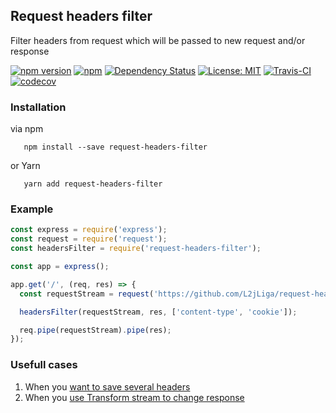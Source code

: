 ## Request headers filter
Filter headers from request which will be passed to new request and/or response

[![npm version](https://badge.fury.io/js/request-headers-filter.svg?colorB=brightgreen)](https://www.npmjs.com/package/request-headers-filter)
[![npm](https://img.shields.io/npm/dm/request-headers-filter.svg?colorB=brightgreen)](https://www.npmjs.com/package/request-headers-filter)
[![Dependency Status](https://img.shields.io/david/L2jLiga/request-headers-filter.svg)](https://david-dm.org/L2jLiga/request-headers-filter)
[![License: MIT](https://img.shields.io/badge/License-MIT-brightgreen.svg)](https://opensource.org/licenses/MIT)
[![Travis-CI](https://travis-ci.com/L2jLiga/request-headers-filter.svg?branch=master)](https://travis-ci.com/L2jLiga/request-headers-filter)
[![codecov](https://codecov.io/gh/L2jLiga/request-headers-filter/branch/master/graph/badge.svg)](https://codecov.io/gh/L2jLiga/request-headers-filter)

### Installation

via npm
```
   npm install --save request-headers-filter
```
or Yarn
```
   yarn add request-headers-filter
```

### Example

```javascript
const express = require('express');
const request = require('request');
const headersFilter = require('request-headers-filter');

const app = express();

app.get('/', (req, res) => {
  const requestStream = request('https://github.com/L2jLiga/request-headers-filter');

  headersFilter(requestStream, res, ['content-type', 'cookie']);

  req.pipe(requestStream).pipe(res);
});
```

### Usefull cases

1. When you [want to save several headers](test/filter-headers.spec.js)
1. When you [use Transform stream to change response](test/transform-stream.spec.js)

